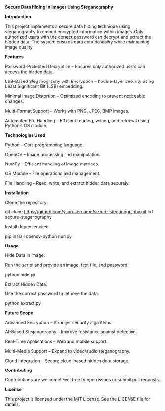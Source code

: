 **Secure Data Hiding in Images Using Steganography**

**Introduction**

This project implements a secure data hiding technique using steganography to embed encrypted information within images. Only authorized users with the correct password can decrypt and extract the hidden data. The system ensures data confidentiality while maintaining image quality.

**Features**

Password-Protected Decryption – Ensures only authorized users can access the hidden data.

LSB-Based Steganography with Encryption – Double-layer security using Least Significant Bit (LSB) embedding.

Minimal Image Distortion – Optimized encoding to prevent noticeable changes.

Multi-Format Support – Works with PNG, JPEG, BMP images.

Automated File Handling – Efficient reading, writing, and retrieval using Python’s OS module.

**Technologies Used**

Python – Core programming language.

OpenCV – Image processing and manipulation.

NumPy – Efficient handling of image matrices.

OS Module – File operations and management.

File Handling – Read, write, and extract hidden data securely.

**Installation**

  Clone the repository:

git clone https://github.com/yourusername/secure-steganography.git
cd secure-steganography

  Install dependencies:

pip install opencv-python numpy

**Usage**

  Hide Data in Image:

Run the script and provide an image, text file, and password.

python hide.py

  Extract Hidden Data:

Use the correct password to retrieve the data.

python extract.py

**Future Scope**

Advanced Encryption – Stronger security algorithms.

AI-Based Steganography – Improve resistance against detection.

Real-Time Applications – Web and mobile support.

Multi-Media Support – Expand to video/audio steganography.

Cloud Integration – Secure cloud-based hidden data storage.

**Contributing**

Contributions are welcome! Feel free to open issues or submit pull requests.

**License**

This project is licensed under the MIT License. See the LICENSE file for details.
